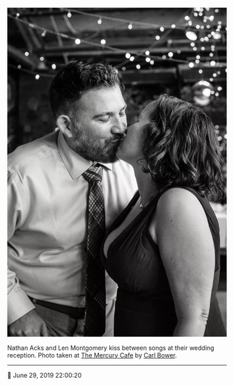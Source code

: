 ![Nathan Acks and Len Montgomery kiss](assets/3cb28091cf21d038524862b5a66a4e73.webp)

Nathan Acks and Len Montgomery kiss between songs at their wedding reception. Photo taken at [The Mercury Cafe](http://mercurycafe.com/) by [Carl Bower](http://carlbowerphotos.com/).

- - - -

📅 June 29, 2019 22:00:20
